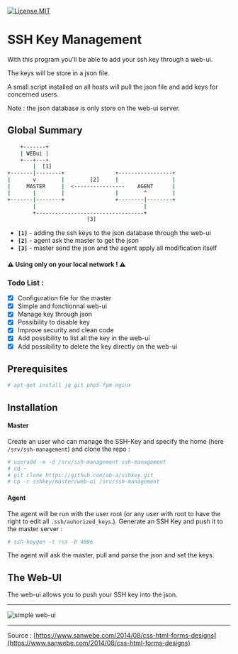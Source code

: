 [![License MIT](https://img.shields.io/badge/license-MIT-lightgrey.svg?style=flat-square)](LICENSE)

# SSH Key Management
With this program you'll be able to add your ssh key through a web-ui.

The keys will be store in a json file.

A small script installed on all hosts will pull the json file and add keys for concerned users.

Note : the json database is only store on the web-ui server.
## Global Summary
```bash
    +-------+
    | WEBui |
    +---+---+
        |  [1]           
+-------|--------+                +-----------------+
|       v        |        [2]     |                 |
|     MASTER     |  <----------------    AGENT      |
|       |        |                |        ^        |
+-------|--------+                +--------|--------+
        |                                  |
        +----------------------------------+
                         [3]
```
- __`[1]`__ - adding the ssh keys to the json database through the web-ui
- __`[2]`__ - agent ask the master to get the json
- __`[3]`__ - master send the json and the agent apply all modification itself

#### :warning: Using only on your local network ! :warning:

### Todo List : 
- [x] Configuration file for the master
- [x] Simple and fonctionnal web-ui
- [x] Manage key through json
- [x] Possibility to disable key
- [x] Improve security and clean code
- [x] Add possibility to list all the key in the web-ui
- [x] Add possibility to delete the key directly on the web-ui

## Prerequisites
```bash
# apt-get install jq git php5-fpm nginx
```
## Installation
#### Master
Create an user who can manage the SSH-Key and specify the home (here `/srv/ssh-management`) and clone the repo : 
```bash
# useradd -m -d /srv/ssh-management ssh-management
# cd ~
# git clone https://github.com/ab-a/sshkey.git 
# cp -r sshkey/master/web-ui /srv/ssh-management
```
#### Agent
The agent will be run with the user root (or any user with root to have the right to edit all `.ssh/auhorized_keys`.).
Generate an SSH Key and push it to the master server : 
```bash
# ssh-keygen -t rsa -b 4096
```
The agent will ask the master, pull and parse the json and set the keys.
## The Web-UI
The web-ui allows you to push your SSH key into the json. 

--------------------------------
![simple web-ui](http://i.imgur.com/2Twj9WN.png)

--------------------------------

Source : [https://www.sanwebe.com/2014/08/css-html-forms-designs](https://www.sanwebe.com/2014/08/css-html-forms-designs)
